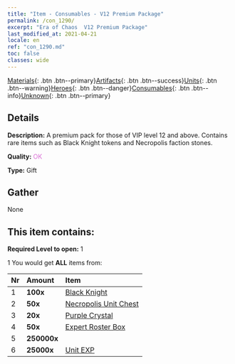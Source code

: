 ```yaml
---
title: "Item - Consumables - V12 Premium Package"
permalink: /con_1290/
excerpt: "Era of Chaos  V12 Premium Package"
last_modified_at: 2021-04-21
locale: en
ref: "con_1290.md"
toc: false
classes: wide
---
```

 [Materials](/Items/){: .btn .btn--primary}[Artifacts](/Items/Artifacts/){: .btn .btn--success}[Units](/Items/Units/){: .btn .btn--warning}[Heroes](/Items/Heroes/){: .btn .btn--danger}[Consumables](/Items/Consumables/){: .btn .btn--info}[Unknown](/Items/Unknown/){: .btn .btn--primary}

## Details
 **Description:** A premium pack for those of VIP level 12 and above. Contains rare items such as Black Knight tokens and Necropolis faction stones.

 **Quality:** <span style="color: #DA70D6">OK</span>

 **Type:** Gift

## Gather

  None

## This item contains:

 **Required Level to open:** 1

 1 You would get **ALL** items  from:

  | Nr | Amount |     Item    |
  |:---|:-------|:------------|
  | 1 |  **100x** | [Black Knight](/Items/unt_213/) |  | 
  | 2 |  **50x** | [Necropolis Unit Chest](/Items/con_1271/) |  | 
  | 3 |  **20x** | [Purple Crystal](/Items/con_720/) |  | 
  | 4 |  **50x** | [Expert Roster Box](/Items/con_760/) |  | 
  | 5 |  **250000x** | <i class="fas fa-coins"/> |  | 
  | 6 |  **25000x** | [Unit EXP](/Items/con_902/) |  | 
